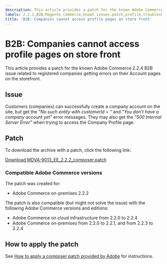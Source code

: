 ```yaml
---
description: This article provides a patch for the known Adobe Commerce 2.2.4 B2B issue related to registered companies getting errors on their Account pages on the storefront.
labels: 2.2.2,B2B,Magento Commerce,known issues,patch,profile,troubleshooting,Adobe Commerce,on-premises,cloud infrastructure
title: 'B2B: Companies cannot access profile pages on store front'
---
```


# B2B: Companies cannot access profile pages on store front

This article provides a patch for the known Adobe Commerce 2.2.4 B2B issue related to registered companies getting errors on their Account pages on the storefront.

## Issue

Customers (companies) can successfully create a company account on the site, but get the *"No such entity with customerId = "* and *"You don't have a company account yet"* error messages. They may also get the *"500 Internal Server Error"* when trying to access the Company Profile page.

## Patch

To download the archive with a patch, click the following link:

 [Download MDVA-9013\_EE\_2.2.2\_composer.patch](assets/MDVA-9013_EE_2.2.2_composer.patch.zip)

### Compatible Adobe Commerce versions

The patch was created for:

* Adobe Commerce on-premises 2.2.2

The patch is also compatible (but might not solve the issue) with the following Adobe Commerce versions and editions:

* Adobe Commerce on cloud infrastructure from 2.2.0 to 2.2.4
* Adobe Commerce on-premises from 2.2.0 to 2.2.1, and from 2.2.3 to 2.2.4

## How to apply the patch

See [How to apply a composer patch provided by Adobe](https://support.magento.com/hc/en-us/articles/360028367731) for instructions.
